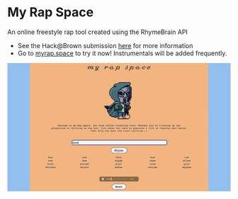 # My Rap Space
An online freestyle rap tool created using the RhymeBrain API
 - See the Hack@Brown submission [here](https://devpost.com/software/my-rap-space) for more information
 - Go to [myrap.space](http://myrap.space) to try it now! Instrumentals will be added frequently.

![image](https://github.com/eashang1/my_rap_space/blob/main/images/home.png?raw=true)

